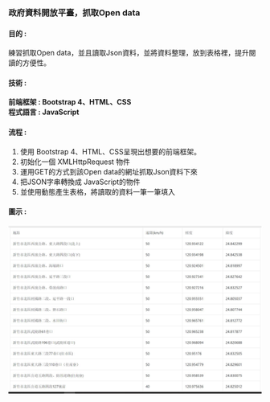 ### 政府資料開放平臺，抓取Open data
#### 目的 :   
練習抓取Open data，並且讀取Json資料，並將資料整理，放到表格裡，提升閱讀的方便性。  
#### 技術 :  
**前端框架 : Bootstrap 4、HTML、CSS**  
**程式語言 : JavaScript**  
#### 流程 : 
1. 使用 Bootstrap 4、HTML、CSS呈現出想要的前端框架。
2. 初始化一個 XMLHttpRequest 物件
3. 運用GET的方式到該Open data的網址抓取Json資料下來
4. 把JSON字串轉換成 JavaScript的物件
5. 並使用動態產生表格，將讀取的資料一筆一筆填入

#### 圖示 :  
![Foo](https://github.com/EddieSung123/front-end/blob/master/image/Opendata.JPG?raw=true)

